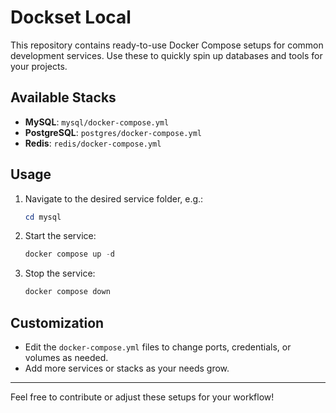 # Dockset Local

This repository contains ready-to-use Docker Compose setups for common development services. Use these to quickly spin up databases and tools for your projects.

## Available Stacks

- **MySQL**: `mysql/docker-compose.yml`
- **PostgreSQL**: `postgres/docker-compose.yml`
- **Redis**: `redis/docker-compose.yml`

## Usage

1. Navigate to the desired service folder, e.g.:
   ```powershell
   cd mysql
   ```
2. Start the service:
   ```powershell
   docker compose up -d
   ```
3. Stop the service:
   ```powershell
   docker compose down
   ```

## Customization
- Edit the `docker-compose.yml` files to change ports, credentials, or volumes as needed.
- Add more services or stacks as your needs grow.

---

Feel free to contribute or adjust these setups for your workflow!
